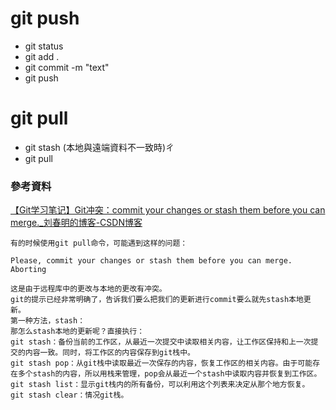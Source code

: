 # git push
 - git status
 - git add .
 - git commit -m "text" 
 - git push

# git pull
 - git stash (本地與遠端資料不一致時)ㄔ
 - git pull

### 參考資料
[【Git学习笔记】Git冲突：commit your changes or stash them before you can merge._刘春明的博客-CSDN博客](https://blog.csdn.net/liuchunming033/article/details/45368237?utm_medium=distribute.pc_relevant.none-task-blog-title-1&spm=1001.2101.3001.4242)

    有的时候使用git pull命令，可能遇到这样的问题：

	Please, commit your changes or stash them before you can merge.  
	Aborting

    这是由于远程库中的更改与本地的更改有冲突。
    git的提示已经非常明确了，告诉我们要么把我们的更新进行commit要么就先stash本地更新。
    第一种方法，stash：
    那怎么stash本地的更新呢？直接执行：
    git stash：备份当前的工作区，从最近一次提交中读取相关内容，让工作区保持和上一次提交的内容一致。同时，将工作区的内容保存到git栈中。
    git stash pop：从git栈中读取最近一次保存的内容，恢复工作区的相关内容。由于可能存在多个stash的内容，所以用栈来管理，pop会从最近一个stash中读取内容并恢复到工作区。
    git stash list：显示git栈内的所有备份，可以利用这个列表来决定从那个地方恢复。
    git stash clear：情况git栈。
